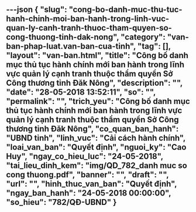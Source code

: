 ---json
{
    "slug": "cong-bo-danh-muc-thu-tuc-hanh-chinh-moi-ban-hanh-trong-linh-vuc-quan-ly-canh-tranh-thuoc-tham-quyen-so-cong-thuong-tinh-dak-nong",
    "category": "van-ban-phap-luat.van-ban-cua-tinh",
    "tag": [],
    "layout": "van-ban.html",
    "title": "Công bố danh mục thủ tục hành chính mới ban hành trong lĩnh vực quản lý cạnh tranh thuộc thẩm quyền Sở Công thương tỉnh Đăk Nông",
    "description": "",
    "date": "28-05-2018 13:52:11",
    "so": "",
    "permalink": "",
    "trich_yeu": "Công bố danh mục thủ tục hành chính mới ban hành trong lĩnh vực quản lý cạnh tranh thuộc thẩm quyền Sở Công thương tỉnh Đăk Nông",
    "co_quan_ban_hanh": "UBND tỉnh",
    "linh_vuc": "Cải cách hành chính",
    "loai_van_ban": "Quyết định",
    "nguoi_ky": "Cao Huy",
    "ngay_co_hieu_luc": "24-05-2018",
    "tai_lieu_dinh_kem": "img/QD_782_danh muc so cong thuong.pdf",
    "banner": "",
    "draft": "",
    "url": "",
    "hinh_thuc_van_ban": "Quyết định",
    "ngay_ban_hanh": "24-05-2018 00:00:00",
    "so_hieu": "782/QĐ-UBND"
}
---
